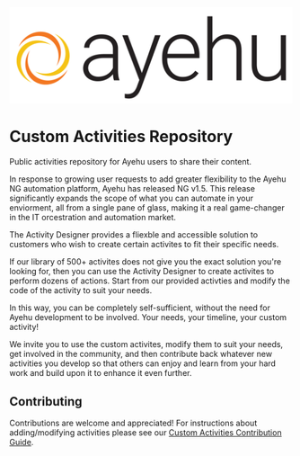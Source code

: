 ![Ayehu Logo](AyehuLogo.png)

# Custom Activities Repository
Public activities repository for Ayehu users to share their content.

In response to growing user requests to add greater flexibility to the Ayehu NG automation platform, Ayehu has released NG v1.5. This release significantly expands the scope of what you can automate in your enviorment, all from a single pane of glass, making it a real game-changer in the IT orcestration and automation market.

The Activity Designer provides a fliexble and accessible solution to customers who wish to create certain activites to fit their specific needs.

If our library of 500+ activites does not give you the exact solution you're looking for, then you can use the Activity Designer to create activites to perform dozens of actions. Start from our provided activties and modify the code of the activity to suit your needs.

In this way, you can be completely self-sufficient, without the need for Ayehu development to be involved. Your needs, your timeline, your custom activity!

We invite you to use the custom activites, modify them to suit your needs, get involved in the community, and then contribute back whatever new activities you develop so that others can enjoy and learn from your hard work and build upon it to enhance it even further.

## Contributing
Contributions are welcome and appreciated! For instructions about adding/modifying activities please see our [Custom Activities Contribution Guide](CONTRIBUTING.md).
